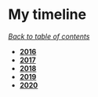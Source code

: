 # My timeline
*[Back to table of contents](../Main.md)*

- **[2016](./2016.md)**
- **[2017](./2017.md)**
- **[2018](./2018.md)**
- **[2019](./2019.md)**
- **[2020](./2020.md)**